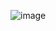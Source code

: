 ![image](https://user-images.githubusercontent.com/113089569/230790558-adacc81c-23bb-49cd-ab47-6a0e4b4f64ed.png)
